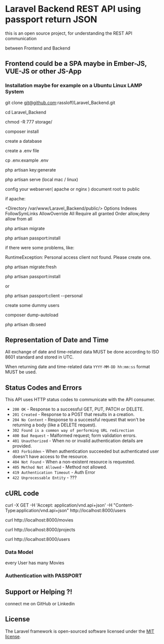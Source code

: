 <br>

# Laravel Backend REST API using passport return JSON

this is an open source project, for understanding the REST API communication

between Frontend and Backend



## Frontend could be a SPA maybe in Ember-JS, VUE-JS or other JS-App



### Installation maybe for example on a Ubuntu Linux LAMP System

git clone git@github.com:rassloff/Laravel_Backend.git

cd Laravel_Backend

chmod -R 777 storage/

composer install

create a database

create a .env file

cp .env.example .env

php artisan key:generate


php artisan serve (local mac / linux)

config your webserver( apache or nginx ) document root to public

if apache:

<Directory /var/www/Laravel_Backend/public/>
                Options Indexes FollowSymLinks
                AllowOverride All
                Require all granted
                Order allow,deny
                allow from all
</Directory>

php artisan migrate

php artisan passport:install


if there were some problems, like:

RuntimeException: Personal access client not found. Please create one.

php artisan migrate:fresh

php artisan passport:install

or

php artisan passport:client --personal

create some dummy users

composer dump-autoload

php artisan db:seed


## Representation of Date and Time

All exchange of date and time-related data MUST be done according to ISO 8601 standard and stored in UTC.

When returning date and time-related data `YYYY-MM-DD hh:mm:ss` format MUST be used.

## Status Codes and Errors

This API uses HTTP status codes to communicate with the API consumer.

+ `200 OK` - Response to a successful GET, PUT, PATCH or DELETE.
+ `201 Created` - Response to a POST that results in a creation.
+ `204 No Content` - Response to a successful request that won't be returning a body (like a DELETE request).
+ `302 Found is a common way of performing URL redirection` 
+ `400 Bad Request` - Malformed request; form validation errors.
+ `401 Unauthorized` - When no or invalid authentication details are provided.
+ `403 Forbidden` - When authentication succeeded but authenticated user doesn't have access to the resource.
+ `404 Not Found` - When a non-existent resource is requested.
+ `405 Method Not Allowed` - Method not allowed.
+ `419 Authentication Timeout` - Auth Error
+ `422 Unprocessable Entity` - ???

## cURL code

curl -X GET -H 'Accept: application/vnd.api+json' -H "Content-Type:application/vnd.api+json"   http://localhost:8000/users

curl http://localhost:8000/movies

curl http://localhost:8000/projects

curl http://localhost:8000/users

### Data Model

every User has many Movies

### Authentication with PASSPORT

## Support or Helping ?!

connect me on GitHub or Linkedin

## License

The Laravel framework is open-sourced software licensed under the [MIT license](https://opensource.org/licenses/MIT).
